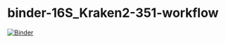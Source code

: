 # binder-16S_Kraken2-351-workflow

[![Binder](https://mybinder.org/badge_logo.svg)](https://mybinder.org/v2/gh/elinneb/351L_16S_kraken2_Binder/HEAD)
